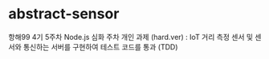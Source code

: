# abstract-sensor
항해99 4기 5주차 Node.js 심화 주차 개인 과제 (hard.ver) : IoT 거리 측정 센서 및 센서와 통신하는 서버를 구현하여 테스트 코드를 통과 (TDD)
